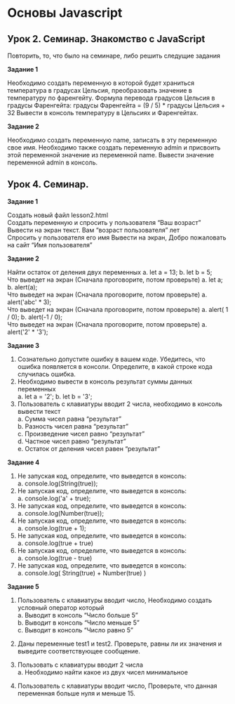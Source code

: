 # Основы Javascript
## Урок 2. Семинар. Знакомство с JavaScript
Повторить, то, что было на семинаре, либо решить следущие задания

**Задание 1** 

Необходимо создать переменную в которой будет храниться температура в градусах Цельсия, преобразовать значение в температуру по фаренгейту. Формула перевода градусов Цельсия в градусы Фаренгейта: градусы Фаренгейта = (9 / 5) * градусы Цельсия + 32 Вывести в консоль температуру в Цельсиях и Фаренгейтах.

**Задание 2**

Необходимо создать переменную name, записать в эту переменную свое имя. Необходимо также создать переменную admin и присвоить этой переменной значение из переменной name. Вывести значение переменной admin в консоль.

## Урок 4. Семинар.
**Задание 1**

Создать новый файл lesson2.html <br>
Создать переменную и спросить у пользователя “Ваш возраст” Вывести на экран текст. Вам “возраст пользователя” лет <br>
Спросить у пользователя его имя
Вывести на экран, Добро пожаловать на сайт “Имя пользователя”

**Задание 2**

Найти остаток от деления двух переменных a. let a = 13; b. let b = 5;<br>
Что выведет на экран (Сначала проговорите, потом проверьте) a. let a; b. alert(a);<br>
Что выведет на экран (Сначала проговорите, потом проверьте) a. alert('abc' * 3);<br>
Что выведет на экран (Сначала проговорите, потом проверьте) a. alert( 1 / 0); b. alert(-1 / 0);<br>
Что выведет на экран (Сначала проговорите, потом проверьте) a. alert('2' * '3');<br>

**Задание 3**

1. Сознательно допустите ошибку в вашем коде. Убедитесь, что 
ошибка появляется в консоли. Определите, в какой строке кода 
случилась ошибка.
2. Необходимо вывести в консоль результат суммы данных 
переменных <br>
a. let a = '2';
b. let b = '3';
3. Пользователь с клавиатуры вводит 2 числа, необходимо в консоль 
вывести текст <br>
a. Сумма чисел равна “результат” <br>
b. Разность чисел равна “результат” <br>
c. Произведение чисел равно “результат” <br>
d. Частное чисел равно “результат” <br>
e. Остаток от деления чисел равен “результат” <br>

**Задание 4** 

1. Не запуская код, определите, что выведется в консоль: <br>
a. console.log(String(true)); 
2. Не запуская код, определите, что выведется в консоль: <br>
a. console.log('a' + true); 
3. Не запуская код, определите, что выведется в консоль: <br>
a. console.log(Number(true));
4. Не запуская код, определите, что выведется в консоль: <br>
a. console.log(true + 1);
5. Не запуская код, определите, что выведется в консоль: <br>
a. console.log(true + true)
6. Не запуская код, определите, что выведется в консоль: <br>
a. console.log(true - true)
7. Не запуская код, определите, что выведется в консоль: <br>
a. console.log( String(true) + Number(true) )

**Задание 5**
1. Пользователь с клавиатуры вводит число, Необходимо создать 
условный оператор который <br>
a. Выводит в консоль “Число больше 5” <br>
b. Выводит в консоль “Число меньше 5” <br>
c. Выводит в консоль “Число равно 5” <br>

2. Даны переменные test1 и test2. Проверьте, равны ли их значения и 
выведите соответствующее сообщение.
3. Пользовать с клавиатуры вводит 2 числа <br>
a. Необходимо найти какое из двух чисел минимальное
4. Пользователь с клавиатуры вводит число, Проверьте, что данная 
переменная больше нуля и меньше 15.
